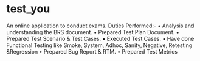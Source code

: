 # test_you
An online application to conduct exams.
Duties Performed:-
•	Analysis and understanding the BRS document.
•	Prepared Test Plan Document.
•	Prepared Test Scenario & Test Cases.
•	Executed Test Cases.
•	Have done Functional Testing like Smoke, System, Adhoc, Sanity, Negative, Retesting &Regression
•	Prepared Bug Report & RTM.
•	Prepared Test Metrics 

  
